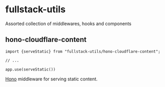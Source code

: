 # fullstack-utils
Assorted collection of middlewares, hooks and components

## hono-cloudflare-content
```
import {serveStatic} from "fullstack-utils/hono-cloudflare-content";

// ...

app.use(serveStatic())
```
[Hono](https://hono.dev/) middleware for serving static content.
